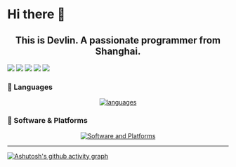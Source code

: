 # Hi there 👋

<h2 align='center'>This is Devlin. A passionate programmer from Shanghai.</h2>

<!-- <div align="center"> -->
  ![](http://github-profile-summary-cards.vercel.app/api/cards/profile-details?username=Gerard-Devlin&theme=github_dark)
  ![](http://github-profile-summary-cards.vercel.app/api/cards/repos-per-language?username=Gerard-Devlin&theme=github_dark)
  ![](http://github-profile-summary-cards.vercel.app/api/cards/most-commit-language?username=Gerard-Devlin&theme=github_dark)
  ![](http://github-profile-summary-cards.vercel.app/api/cards/stats?username=Gerard-Devlin&theme=github_dark)
  ![](http://github-profile-summary-cards.vercel.app/api/cards/productive-time?username=Gerard-Devlin&theme=github_dark&utcOffset=8)

<!-- </div> -->


### 📌 Languages
<div align="center">
  
  [![languages](https://skillicons.dev/icons?i=js,html,css,js,python,c,cpp,latex,py,java,linux,django,mysql,md)](https://skillicons.dev)
</div>


### 🧭 Software & Platforms
<div align="center">
  
  [![Software and Platforms](https://skillicons.dev/icons?i=clion,idea,vscode,pycharm,ps,ae,pr,stackoverflow,git)](https://skillicons.dev)
</div>


---

[![Ashutosh's github activity graph](https://github-readme-activity-graph.vercel.app/graph?username=Gerard-Devlin&theme=github)](https://github.com/ashutosh00710/github-readme-activity-graph)
